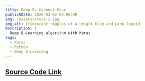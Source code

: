 ```yaml
---
title: Deep RL Connect Four
publishDate: 2020-03-02 00:00:00
img: /assets/stock-1.jpg
img_alt: Iridescent ripples of a bright blue and pink liquid
description: |
  Deep Q-Learning algorithm with Keras
tags:
  - Keras
  - Python
  - Deep Q-Learning
---
```


## <a href = "https://github.com/andrewxucs/connect-four-ai">Source Code Link </a>
